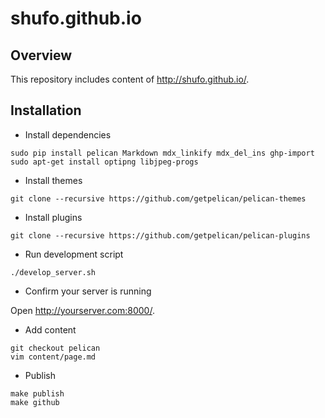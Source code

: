 # shufo.github.io

## Overview

This repository includes content of http://shufo.github.io/.

## Installation

- Install dependencies

```
sudo pip install pelican Markdown mdx_linkify mdx_del_ins ghp-import
sudo apt-get install optipng libjpeg-progs
```

- Install themes

```
git clone --recursive https://github.com/getpelican/pelican-themes
```

- Install plugins

```
git clone --recursive https://github.com/getpelican/pelican-plugins
```

- Run development script

```
./develop_server.sh
```

- Confirm your server is running

Open http://yourserver.com:8000/.

- Add content

```
git checkout pelican
vim content/page.md
```

- Publish

```
make publish
make github
```



